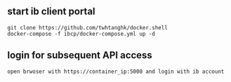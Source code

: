 ## start ib client portal
```
git clone https://github.com/twhtanghk/docker.shell
docker-compose -f ibcp/docker-compose.yml up -d
```

## login for subsequent API access
```
open brwoser with https://container_ip:5000 and login with ib account
```
